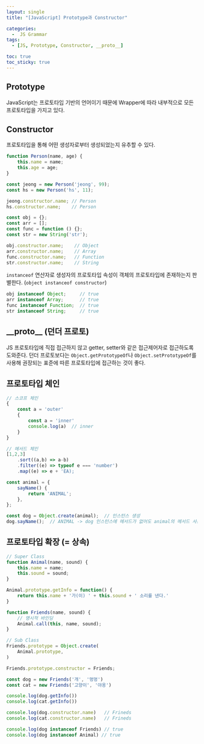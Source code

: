 ```yaml
---
layout: single
title: "[JavaScript] Prototype과 Constructor"

categories:
  -  JS Grammar
tags:
  - [JS, Prototype, Constructor, __proto__]

toc: true
toc_sticky: true
---
```


## Prototype

JavaScript는 프로토타입 기반의 언어이기 때문에 Wrapper에 따라 내부적으로 모든 프로토타입을 가지고 있다.

## Constructor

프로토타입을 통해 어떤 생성자로부터 생성되었는지 유추할 수 있다.

```js
function Person(name, age) {
    this.name = name;
    this.age = age;
}

const jeong = new Person('jeong', 99);
const hs = new Person('hs', 11);

jeong.constructor.name; // Person
hs.constructor.name;    // Person

const obj = {};
const arr = [];
const func = function () {};
const str = new String('str');

obj.constructor.name;    // Object
arr.constructor.name;    // Array
func.constructor.name;   // Function
str.constructor.name;    // String
```

`instanceof` 연산자로 생성자의 프로토타입 속성이 객체의 프로토타입에 존재하는지 판별한다. (`object instanceof constructor`)

```js
obj instanceof Object;     // true
arr instanceof Array;      // true
func instanceof Function;  // true
str instanceof String;     // true
```

## \_\_proto__ (던더 프로토)

JS 프로토타입에 직접 접근하지 않고 getter, setter와 같은 접근제어자로 접근하도록 도와준다.
던더 프로토보다는 `Object.getPrototypeOf`나 `Object.setPrototypeOf`를 사용해 권장되는 표준에 따른 프로토타입에 접근하는 것이 좋다.


## 프로토타입 체인

```js
// 스코프 체인
{
    const a = 'outer'
    {
        const a = 'inner'
        console.log(a)  // inner
    }
}

// 메서드 체인
[1,2,3]
    .sort((a,b) => a-b)
    .filter((e) => typeof e === 'number')
    .map((e) => e + 'EA);
```

```js
const animal = {
    sayName() {
        return 'ANIMAL';
    },
};

const dog = Object.create(animal);  // 인스턴스 생성
dog.sayName();  // ANIMAL -> dog 인스턴스에 메서드가 없어도 animal의 메서드 사용 가능
```

## 프로토타입 확장 (= 상속)

```js
// Super Class
function Animal(name, sound) {
    this.name = name;
    this.sound = sound;
}

Animal.prototype.getInfo = function() {
    return this.name + '가(이) ' + this.sound + ' 소리를 낸다.'
}

function Friends(name, sound) {
    // 명시적 바인딩
    Animal.call(this, name, sound);
}

// Sub Class
Friends.prototype = Object.create(
    Animal.prototype,
)

Friends.prototype.constructor = Friends;

const dog = new Friends('개', '멍멍')
const cat = new Friends('고양이', '야옹')

console.log(dog.getInfo())
console.log(cat.getInfo())

console.log(dog.constructor.name)   // Frineds
console.log(cat.constructor.name)   // Frineds

console.log(dog instanceof Friends) // true
console.log(dog instanceof Animal) // true
```